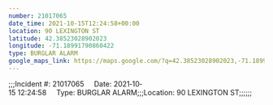 ```yaml
---
number: 21017065
date_time: 2021-10-15T12:24:58+00:00
location: 90 LEXINGTON ST
latitude: 42.38523028902023
longitude: -71.18991790860422
type: BURGLAR ALARM
google_maps_link: https://maps.google.com/?q=42.38523028902023,-71.18991790860422
---
```


;;;Incident #: 21017065     Date: 2021‐10‐15 12:24:58     Type: BURGLAR ALARM;;;Location: 90 LEXINGTON ST;;;;;;
